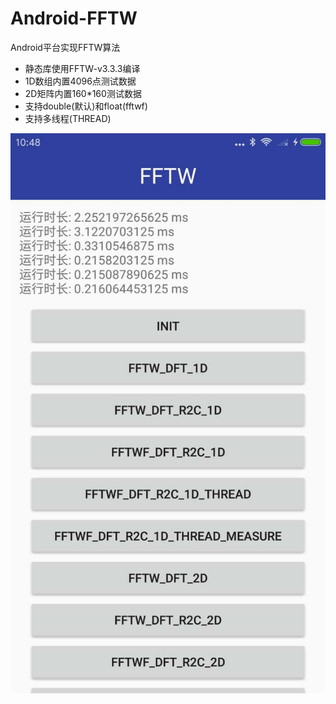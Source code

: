 # Android-FFTW
Android平台实现FFTW算法

- 静态库使用FFTW-v3.3.3编译
- 1D数组内置4096点测试数据
- 2D矩阵内置160*160测试数据
- 支持double(默认)和float(fftwf)
- 支持多线程(THREAD)

![image](https://github.com/iyezhou/Android-FFTW/blob/master/%E8%BF%90%E8%A1%8C%E6%88%AA%E5%9B%BE.jpg)
